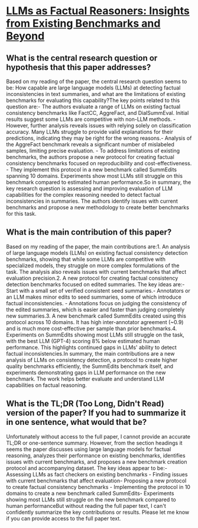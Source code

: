 # [LLMs as Factual Reasoners: Insights from Existing Benchmarks and Beyond](https://arxiv.org/abs/2305.14540)

## What is the central research question or hypothesis that this paper addresses?

Based on my reading of the paper, the central research question seems to be: How capable are large language models (LLMs) at detecting factual inconsistencies in text summaries, and what are the limitations of existing benchmarks for evaluating this capability?The key points related to this question are:- The authors evaluate a range of LLMs on existing factual consistency benchmarks like FactCC, AggreFact, and DialSummEval. Initial results suggest some LLMs are competitive with non-LLM methods. - However, further analysis reveals issues with relying solely on classification accuracy. Many LLMs struggle to provide valid explanations for their predictions, indicating they may be right for the wrong reasons.- Analysis of the AggreFact benchmark reveals a significant number of mislabeled samples, limiting precise evaluation. - To address limitations of existing benchmarks, the authors propose a new protocol for creating factual consistency benchmarks focused on reproducibility and cost-effectiveness. - They implement this protocol in a new benchmark called SummEdits spanning 10 domains. Experiments show most LLMs still struggle on this benchmark compared to estimated human performance.So in summary, the key research question is assessing and improving evaluation of LLM capabilities for the complex reasoning needed to detect factual inconsistencies in summaries. The authors identify issues with current benchmarks and propose a new methodology to create better benchmarks for this task.


## What is the main contribution of this paper?

Based on my reading of the paper, the main contributions are:1. An analysis of large language models (LLMs) on existing factual consistency detection benchmarks, showing that while some LLMs are competitive with specialized models, they struggle on more complex formulations of the task. The analysis also reveals issues with current benchmarks that affect evaluation precision.2. A new protocol for creating factual consistency detection benchmarks focused on edited summaries. The key ideas are:- Start with a small set of verified consistent seed summaries.- Annotators or an LLM makes minor edits to seed summaries, some of which introduce factual inconsistencies. - Annotations focus on judging the consistency of the edited summaries, which is easier and faster than judging completely new summaries.3. A new benchmark called SummEdits created using this protocol across 10 domains. It has high inter-annotator agreement (~0.9) and is much more cost-effective per sample than prior benchmarks.4. Experiments on SummEdits showing most LLMs still struggle on the task, with the best LLM (GPT-4) scoring 8% below estimated human performance. This highlights continued gaps in LLMs' ability to detect factual inconsistencies.In summary, the main contributions are a new analysis of LLMs on consistency detection, a protocol to create higher quality benchmarks efficiently, the SummEdits benchmark itself, and experiments demonstrating gaps in LLM performance on the new benchmark. The work helps better evaluate and understand LLM capabilities on factual reasoning.


## What is the TL;DR (Too Long, Didn't Read) version of the paper? If you had to summarize it in one sentence, what would that be?

Unfortunately without access to the full paper, I cannot provide an accurate TL;DR or one-sentence summary. However, from the section headings it seems the paper discusses using large language models for factual reasoning, analyzes their performance on existing benchmarks, identifies issues with current benchmarks, and proposes a new benchmark creation protocol and accompanying dataset. The key ideas appear to be:- Assessing LLMs as fact checkers on existing benchmarks - Finding issues with current benchmarks that affect evaluation- Proposing a new protocol to create factual consistency benchmarks  - Implementing the protocol in 10 domains to create a new benchmark called SummEdits- Experiments showing most LLMs still struggle on the new benchmark compared to human performanceBut without reading the full paper text, I can't confidently summarize the key contributions or results. Please let me know if you can provide access to the full paper text.
